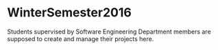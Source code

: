 # WinterSemester2016
Students supervised by Software Engineering Department members are supposed to create and manage their projects here.
